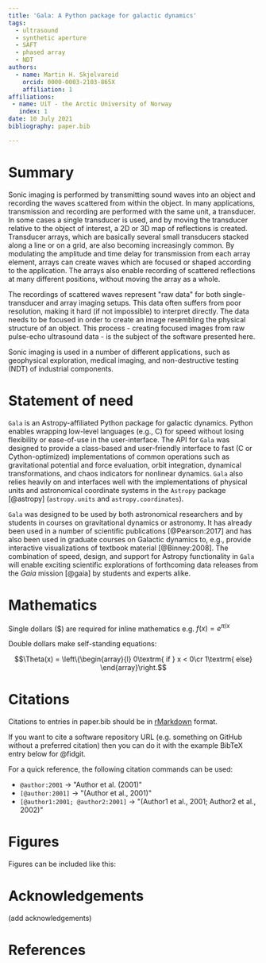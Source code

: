 ```yaml
---
title: 'Gala: A Python package for galactic dynamics'
tags:
  - ultrasound
  - synthetic aperture
  - SAFT
  - phased array
  - NDT
authors:
  - name: Martin H. Skjelvareid
    orcid: 0000-0003-2103-865X
    affiliation: 1
affiliations:
 - name: UiT - the Arctic University of Norway
   index: 1
date: 10 July 2021
bibliography: paper.bib

---
```


# Summary

Sonic imaging is performed by transmitting sound waves into an object and recording the waves scattered from within the object. In many applications, transmission and recording are performed with the same unit, a transducer. In some cases a single transducer is used, and by moving the transducer relative to the object of interest, a 2D or 3D map of reflections is created. Transducer arrays, which are basically several small transducers stacked along a line or on a grid, are also becoming increasingly common. By modulating the amplitude and time delay for transmission from each array element, arrays can create waves which are focused or shaped according to the application. The arrays also enable recording of scattered reflections at many different positions, without moving the array as a whole.

The recordings of scattered waves represent "raw data" for both single-transducer and array imaging setups. This data often suffers from poor resolution, making it hard (if not impossible) to interpret directly.  The data needs to be focused in order to create an image resembling the physical structure of an object. This process - creating focused images from raw pulse-echo ultrasound data - is the subject of the software presented here.

Sonic imaging is used in a number of different applications, such as geophysical exploration, medical imaging, and non-destructive testing (NDT) of industrial components. 



# Statement of need

`Gala` is an Astropy-affiliated Python package for galactic dynamics. Python
enables wrapping low-level languages (e.g., C) for speed without losing
flexibility or ease-of-use in the user-interface. The API for `Gala` was
designed to provide a class-based and user-friendly interface to fast (C or
Cython-optimized) implementations of common operations such as gravitational
potential and force evaluation, orbit integration, dynamical transformations,
and chaos indicators for nonlinear dynamics. `Gala` also relies heavily on and
interfaces well with the implementations of physical units and astronomical
coordinate systems in the `Astropy` package [@astropy] (`astropy.units` and
`astropy.coordinates`).

`Gala` was designed to be used by both astronomical researchers and by
students in courses on gravitational dynamics or astronomy. It has already been
used in a number of scientific publications [@Pearson:2017] and has also been
used in graduate courses on Galactic dynamics to, e.g., provide interactive
visualizations of textbook material [@Binney:2008]. The combination of speed,
design, and support for Astropy functionality in `Gala` will enable exciting
scientific explorations of forthcoming data releases from the *Gaia* mission
[@gaia] by students and experts alike.

# Mathematics

Single dollars ($) are required for inline mathematics e.g. $f(x) = e^{\pi/x}$

Double dollars make self-standing equations:

$$\Theta(x) = \left\{\begin{array}{l}
0\textrm{ if } x < 0\cr
1\textrm{ else}
\end{array}\right.$$



# Citations

Citations to entries in paper.bib should be in
[rMarkdown](http://rmarkdown.rstudio.com/authoring_bibliographies_and_citations.html)
format.

If you want to cite a software repository URL (e.g. something on GitHub without a preferred
citation) then you can do it with the example BibTeX entry below for @fidgit.

For a quick reference, the following citation commands can be used:
- `@author:2001`  ->  "Author et al. (2001)"
- `[@author:2001]` -> "(Author et al., 2001)"
- `[@author1:2001; @author2:2001]` -> "(Author1 et al., 2001; Author2 et al., 2002)"

# Figures

Figures can be included like this:

# Acknowledgements

(add acknowledgements)

# References